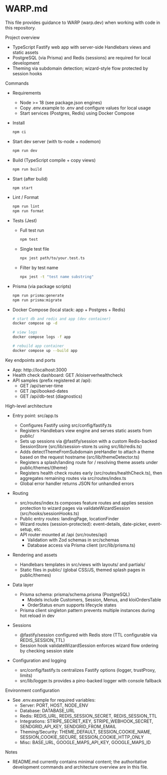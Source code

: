 # WARP.md

This file provides guidance to WARP (warp.dev) when working with code in this repository.

Project overview
- TypeScript Fastify web app with server-side Handlebars views and static assets
- PostgreSQL (via Prisma) and Redis (sessions) are required for local development
- Theming via subdomain detection; wizard-style flow protected by session hooks

Commands
- Requirements
  - Node >= 18 (see package.json engines)
  - Copy .env.example to .env and configure values for local usage
  - Start services (Postgres, Redis) using Docker Compose

- Install
  ```bash path=null start=null
  npm ci
  ```

- Start dev server (with ts-node + nodemon)
  ```bash path=null start=null
  npm run dev
  ```

- Build (TypeScript compile + copy views)
  ```bash path=null start=null
  npm run build
  ```

- Start (after build)
  ```bash path=null start=null
  npm start
  ```

- Lint / Format
  ```bash path=null start=null
  npm run lint
  npm run format
  ```

- Tests (Jest)
  - Full test run
    ```bash path=null start=null
    npm test
    ```
  - Single test file
    ```bash path=null start=null
    npx jest path/to/your.test.ts
    ```
  - Filter by test name
    ```bash path=null start=null
    npx jest -t "test name substring"
    ```

- Prisma (via package scripts)
  ```bash path=null start=null
  npm run prisma:generate
  npm run prisma:migrate
  ```

- Docker Compose (local stack: app + Postgres + Redis)
  ```bash path=null start=null
  # start db and redis and app (dev container)
  docker compose up -d

  # view logs
  docker compose logs -f app

  # rebuild app container
  docker compose up --build app
  ```

Key endpoints and ports
- App: http://localhost:3000
- Health check dashboard: GET /kloiserverhealthcheck
- API samples (prefix registered at /api):
  - GET /api/server-time
  - GET /api/booked-dates
  - GET /api/db-test (diagnostics)

High-level architecture
- Entry point: src/app.ts
  - Configures Fastify using src/config/fastify.ts
  - Registers Handlebars view engine and serves static assets from public/
  - Sets up sessions via @fastify/session with a custom Redis-backed SessionStore (src/lib/session-store.ts using src/lib/redis.ts)
  - Adds detectThemeFromSubdomain preHandler to attach a theme based on the request hostname (src/lib/themeDetector.ts)
  - Registers a splash/landing route for / resolving theme assets under public/themes/{theme}
  - Registers health check routes early (src/routes/healthCheck.ts), then aggregates remaining routes via src/routes/index.ts
  - Global error handler returns JSON for unhandled errors

- Routing
  - src/routes/index.ts composes feature routes and applies session protection to wizard pages via validateWizardSession (src/hooks/sessionHooks.ts)
  - Public entry routes: landingPage, locationFinder
  - Wizard routes (session-protected): event-details, date-picker, event-setup, etc.
  - API router mounted at /api (src/routes/api)
    - Validation with Zod schemas in src/schemas
    - Database access via Prisma client (src/lib/prisma.ts)

- Rendering and assets
  - Handlebars templates in src/views with layouts/ and partials/
  - Static files in public/ (global CSS/JS, themed splash pages in public/themes)

- Data layer
  - Prisma schema: prisma/schema.prisma (PostgreSQL)
    - Models include Customers, Session, Menus, and kloiOrdersTable
    - OrderStatus enum supports lifecycle states
  - Prisma client singleton pattern prevents multiple instances during hot reload in dev

- Sessions
  - @fastify/session configured with Redis store (TTL configurable via REDIS_SESSION_TTL)
  - Session hook validateWizardSession enforces wizard flow ordering by checking session state

- Configuration and logging
  - src/config/fastify.ts centralizes Fastify options (logger, trustProxy, limits)
  - src/lib/logger.ts provides a pino-backed logger with console fallback

Environment configuration
- See .env.example for required variables:
  - Server: PORT, HOST, NODE_ENV
  - Database: DATABASE_URL
  - Redis: REDIS_URL, REDIS_SESSION_SECRET, REDIS_SESSION_TTL
  - Integrations: STRIPE_SECRET_KEY, STRIPE_WEBHOOK_SECRET, SENDGRID_API_KEY, SENDGRID_FROM_EMAIL
  - Theming/Security: THEME_DEFAULT, SESSION_COOKIE_NAME, SESSION_COOKIE_SECURE, SESSION_COOKIE_HTTP_ONLY
  - Misc: BASE_URL, GOOGLE_MAPS_API_KEY, GOOGLE_MAPS_ID

Notes
- README.md currently contains minimal content; the authoritative development commands and architecture overview are in this file.
